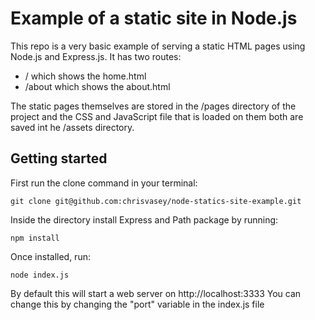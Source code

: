 # Example of a static site in Node.js
This repo is a very basic example of serving a static HTML pages using Node.js and Express.js.
It has two routes:
- / which shows the home.html
- /about which shows the about.html

The static pages themselves are stored in the /pages directory of the project and the CSS and JavaScript file that is loaded on them both are saved int he /assets directory.

## Getting started
First run the clone command in your terminal:
```
git clone git@github.com:chrisvasey/node-statics-site-example.git
```
Inside the directory install Express and Path package by running:
```
npm install
```
Once installed, run:
```
node index.js
```
By default this will start a web server on http://localhost:3333
You can change this by changing the "port" variable in the index.js file
